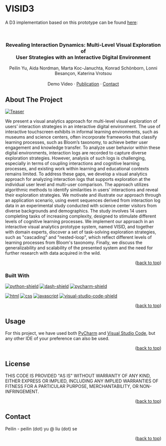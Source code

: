 <a name="readme-top"></a>

# VISID3

A D3 implementation based on this prototype can be found [here](https://hipeilin.github.io/SiND3): 

<br />

<div align="center">
<!--   <a href="https://github.com/github_username/repo_name">
    <img src="images/logo.png" alt="Logo" width="80" height="80">
  </a> -->

<h3 align="center">Revealing Interaction Dynamics: Multi-Level Visual Exploration of <br/> User Strategies with an Interactive Digital Environment</h3>

  <p align="center">
    Peilin Yu, Aida Nordman, Marta Koc-Januchta, Konrad Schönborn, Lonni Besançon, Katerina Vrotsou
    <br/><br/>
    Demo Video
    ·
    <a href="https://10.1109/TVCG.2024.3456187">Publication</a>
    ·
    <a href="#contact">Contact</a>
  </p>
</div>


## About The Project

[![Teaser][teaser]]()

We present a visual analytics approach for multi-level visual exploration of users’ interaction strategies in an interactive digital environment.
The use of interactive touchscreen exhibits in informal learning environments, such as museums and science centers, often incorporate frameworks that classify learning processes, such as Bloom’s taxonomy, to achieve better user engagement and knowledge transfer.
To analyze user behavior within these digital environments, interaction logs are recorded to capture diverse exploration strategies.
However, analysis of such logs is challenging, especially in terms of coupling interactions and cognitive learning processes, and existing work within learning and educational contexts remains limited.
To address these gaps, we develop a visual analytics approach for analyzing interaction logs that supports exploration at the individual user level and multi-user comparison. 
The approach utilizes algorithmic methods to identify similarities in users' interactions and reveal their exploration strategies.
We motivate and illustrate our approach through an application scenario, using event sequences derived from interaction log data in an experimental study conducted with science center visitors from diverse backgrounds and demographics.
The study involves 14 users completing tasks of increasing complexity, designed to stimulate different levels of cognitive learning processes.
We implement our approach in an interactive visual analytics prototype system, named VISID, and together with domain experts, discover a set of task-solving exploration strategies, such as "cascading" and "nested-loop", which reflect different levels of learning processes from Bloom's taxonomy. 
Finally, we discuss the generalizability and scalability of the presented system and the need for further research with data acquired in the wild.  

<p align="right">(<a href="#readme-top">back to top</a>)</p>



### Built With

[![python-shield]][python-url]
[![dash-shield]][dash-url]
[![pycharm-shield]][pycharm-url]

[![html][html-shield]][html-url]
[![css][css-shield]][css-url]
[![javascript][javascript-shield]][javascript-url]
[![visual-studio-code-shield]][visual-studio-code-url]


<p align="right">(<a href="#readme-top">back to top</a>)</p>



## Usage

For this project, we have used both [PyCharm](https://www.jetbrains.com/pycharm) and [Visual Studio Code](https://code.visualstudio.com), but any other IDE of your preference can also be used. 

<p align="right">(<a href="#readme-top">back to top</a>)</p>



## License

THIS CODE IS PROVIDED "AS IS" WITHOUT WARRANTY OF ANY KIND, EITHER EXPRESS OR IMPLIED, INCLUDING ANY IMPLIED WARRANTIES OF FITNESS FOR A PARTICULAR PURPOSE, MERCHANTABILITY, OR NON-INFRINGEMENT.

<p align="right">(<a href="#readme-top">back to top</a>)</p>



## Contact 

<a name="contact"></a>

Peilin - peilin (dot) yu @ liu (dot) se

<p align="right">(<a href="#readme-top">back to top</a>)</p>


<!-- MARKDOWN LINKS & IMAGES -->
<!-- https://www.markdownguide.org/basic-syntax/#reference-style-links -->
<!-- Reousrces: https://dev.to/envoy_/150-badges-for-github-pnk -->
[python-shield]: https://img.shields.io/badge/Python-3776AB?style=for-the-badge&logo=python&logoColor=white
[python-url]: https://www.python.org/downloads/release/python-3100

[dash-shield]: https://img.shields.io/badge/dash-008DE4?style=for-the-badge&logo=dash&logoColor=white
[dash-url]: https://dash.plotly.com

[pycharm-shield]: https://img.shields.io/badge/PyCharm-000000.svg?&style=for-the-badge&logo=PyCharm&logoColor=white
[pycharm-url]: https://www.jetbrains.com/pycharm

[javascript-shield]: https://img.shields.io/badge/JavaScript-F7DF1E?style=for-the-badge&logo=javascript&logoColor=black
[javascript-url]: https://www.javascript.com

[html-shield]: https://img.shields.io/badge/HTML-239120?style=for-the-badge&logo=html5&logoColor=white
[html-url]: https://html.com

[css-shield]: https://img.shields.io/badge/CSS-239120?&style=for-the-badge&logo=css3&logoColor=white
[css-url]: https://css3.com

[teaser]: images/teaser.png

[visual-studio-code-shield]: https://img.shields.io/badge/Visual_Studio_Code-0078D4?style=for-the-badge&logo=visual%20studio%20code&logoColor=white
[visual-studio-code-url]: https://code.visualstudio.com
